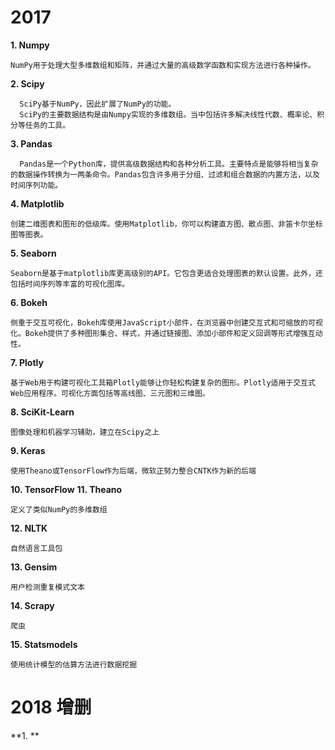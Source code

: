 # 2017
**1. Numpy**
```
NumPy用于处理大型多维数组和矩阵，并通过大量的高级数学函数和实现方法进行各种操作。

```

**2. Scipy**
```
  SciPy基于NumPy，因此扩展了NumPy的功能。
  SciPy的主要数据结构是由Numpy实现的多维数组。当中包括许多解决线性代数、概率论、积分等任务的工具。

```

**3. Pandas**
```
  Pandas是一个Python库，提供高级数据结构和各种分析工具。主要特点是能够将相当复杂的数据操作转换为一两条命令。Pandas包含许多用于分组、过滤和组合数据的内置方法，以及时间序列功能。

```

**4. Matplotlib**
```
创建二维图表和图形的低级库。使用Matplotlib，你可以构建直方图、散点图、非笛卡尔坐标图等图表。

```

**5. Seaborn**
```
Seaborn是基于matplotlib库更高级别的API。它包含更适合处理图表的默认设置。此外，还包括时间序列等丰富的可视化图库。

```

**6. Bokeh**
```
侧重于交互可视化，Bokeh库使用JavaScript小部件，在浏览器中创建交互式和可缩放的可视化。Bokeh提供了多种图形集合、样式，并通过链接图、添加小部件和定义回调等形式增强互动性。

```
   
**7. Plotly**
```
基于Web用于构建可视化工具箱Plotly能够让你轻松构建复杂的图形。Plotly适用于交互式Web应用程序。可视化方面包括等高线图、三元图和三维图。

```

**8. SciKit-Learn**
```
图像处理和机器学习辅助，建立在Scipy之上

```

**9. Keras**
```
使用Theano或TensorFlow作为后端，微软正努力整合CNTK作为新的后端

```

**10. TensorFlow**
**11. Theano**
```
定义了类似NumPy的多维数组

```

**12. NLTK**
```
自然语言工具包

```

**13. Gensim**
```
用户检测重复模式文本

```

**14. Scrapy**
```
爬虫

```

**15. Statsmodels**
```
使用统计模型的估算方法进行数据挖掘

```

# 2018 增删
**1. **
